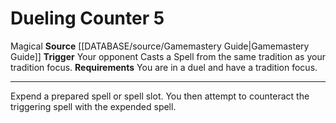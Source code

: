 ﻿---
actions: '[reaction]'
id: '474'
name: Dueling Counter
rarity: Common
requirement: You are in a duel and have a tradition focus.
source: '[[DATABASE/source/Gamemastery Guide|Gamemastery Guide]]'
trait:
- '[[DATABASE/trait/Magical|Magical]]'
trigger: Your opponent Casts a Spell from the same tradition as your tradition focus.
type: Action

---
# Dueling Counter <span class="action-icon">5</span>

<span class="item-trait">Magical</span>
**Source** [[DATABASE/source/Gamemastery Guide|Gamemastery Guide]]
**Trigger** Your opponent Casts a Spell from the same tradition as your tradition focus.
**Requirements** You are in a duel and have a tradition focus.

---
Expend a prepared spell or spell slot. You then attempt to counteract the triggering spell with the expended spell.